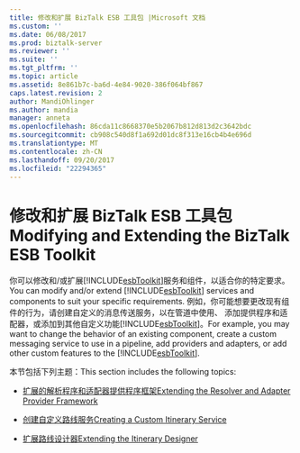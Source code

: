 ```yaml
---
title: 修改和扩展 BizTalk ESB 工具包 |Microsoft 文档
ms.custom: ''
ms.date: 06/08/2017
ms.prod: biztalk-server
ms.reviewer: ''
ms.suite: ''
ms.tgt_pltfrm: ''
ms.topic: article
ms.assetid: 8e861b7c-ba6d-4e84-9020-386f064bf867
caps.latest.revision: 2
author: MandiOhlinger
ms.author: mandia
manager: anneta
ms.openlocfilehash: 86cda11c8668370e5b2067b812d813d2c3642bdc
ms.sourcegitcommit: cb908c540d8f1a692d01dc8f313e16cb4b4e696d
ms.translationtype: MT
ms.contentlocale: zh-CN
ms.lasthandoff: 09/20/2017
ms.locfileid: "22294365"
---
```

# <a name="modifying-and-extending-the-biztalk-esb-toolkit"></a><span data-ttu-id="63ed5-102">修改和扩展 BizTalk ESB 工具包</span><span class="sxs-lookup"><span data-stu-id="63ed5-102">Modifying and Extending the BizTalk ESB Toolkit</span></span>
<span data-ttu-id="63ed5-103">你可以修改和/或扩展[!INCLUDE[esbToolkit](../includes/esbtoolkit-md.md)]服务和组件，以适合你的特定要求。</span><span class="sxs-lookup"><span data-stu-id="63ed5-103">You can modify and/or extend [!INCLUDE[esbToolkit](../includes/esbtoolkit-md.md)] services and components to suit your specific requirements.</span></span> <span data-ttu-id="63ed5-104">例如，你可能想要更改现有组件的行为，请创建自定义的消息传送服务，以在管道中使用、 添加提供程序和适配器，或添加到其他自定义功能[!INCLUDE[esbToolkit](../includes/esbtoolkit-md.md)]。</span><span class="sxs-lookup"><span data-stu-id="63ed5-104">For example, you may want to change the behavior of an existing component, create a custom messaging service to use in a pipeline, add providers and adapters, or add other custom features to the [!INCLUDE[esbToolkit](../includes/esbtoolkit-md.md)].</span></span>  
  
 <span data-ttu-id="63ed5-105">本节包括下列主题：</span><span class="sxs-lookup"><span data-stu-id="63ed5-105">This section includes the following topics:</span></span>  
  
-   [<span data-ttu-id="63ed5-106">扩展的解析程序和适配器提供程序框架</span><span class="sxs-lookup"><span data-stu-id="63ed5-106">Extending the Resolver and Adapter Provider Framework</span></span>](../esb-toolkit/extending-the-resolver-and-adapter-provider-framework.md)  
  
-   [<span data-ttu-id="63ed5-107">创建自定义路线服务</span><span class="sxs-lookup"><span data-stu-id="63ed5-107">Creating a Custom Itinerary Service</span></span>](../esb-toolkit/creating-a-custom-itinerary-service.md)  
  
-   [<span data-ttu-id="63ed5-108">扩展路线设计器</span><span class="sxs-lookup"><span data-stu-id="63ed5-108">Extending the Itinerary Designer</span></span>](../esb-toolkit/extending-the-itinerary-designer.md)